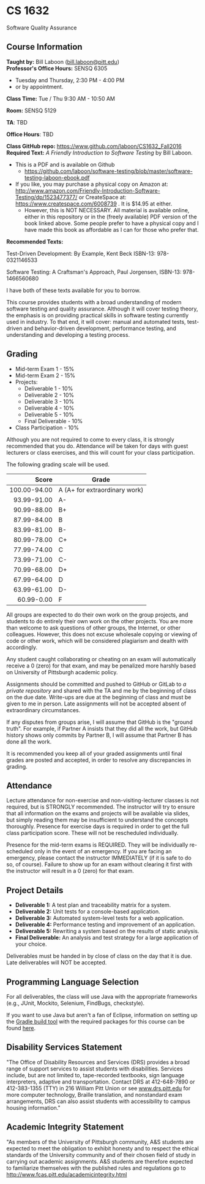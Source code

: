 # CS 1632
Software Quality Assurance

## Course Information

**Taught by:** Bill Laboon (bill.laboon@pitt.edu)  
**Professor's Office Hours:** SENSQ 6305
* Tuesday and Thursday, 2:30 PM - 4:00 PM
* or by appointment.  

**Class Time:** Tue / Thu 9:30 AM - 10:50 AM

**Room:** SENSQ 5129

**TA**: TBD

**Office Hours**: TBD

**Class GitHub repo:** https://www.github.com/laboon/CS1632_Fall2016  
**Required Text:** _A Friendly Introduction to Software Testing_ by Bill Laboon.
* This is a PDF and is available on Github
  * https://github.com/laboon/software-testing/blob/master/software-testing-laboon-ebook.pdf
* If you like, you may purchase a physical copy on Amazon at: http://www.amazon.com/Friendly-Introduction-Software-Testing/dp/1523477377/ or CreateSpace at: https://www.createspace.com/6008739 .  It is $14.95 at either.
  * However, this is NOT NECESSARY.  All material is available online, either in this repository or in the (freely available) PDF version of the book linked above.  Some people prefer to have a physical copy and I have made this book as affordable as I can for those who prefer that.

**Recommended Texts:** 

Test-Driven Development: By Example, Kent Beck ISBN-13: 978-0321146533

Software Testing: A Craftsman's Approach, Paul Jorgensen, ISBN-13: 978-1466560680

I have both of these texts available for you to borrow.

This course provides students with a broad understanding of modern
software testing and quality assurance. Although it will cover testing
theory, the emphasis is on providing practical skills in software
testing currently used in industry. To that end, it will cover: manual
and automated tests, test-driven and behavior-driven development,
performance testing, and understanding and developing a testing
process.

## Grading

* Mid-term Exam 1 - 15%
* Mid-term Exam 2 - 15%
* Projects:
  * Deliverable 1 - 10%
  * Deliverable 2 - 10%
  * Deliverable 3 - 10%
  * Deliverable 4 - 10%
  * Deliverable 5 - 10%
  * Final Deliverable - 10%
* Class Participation - 10%

Although you are not required to come to every class, it is strongly recommended that you do.  Attendance _will_ be taken for days with guest lecturers or class exercises, and this will count for your class participation.

The following grading scale will be used.  

Score  | Grade
-----: | ------------------------------
100.00-94.00 | A (A+ for extraordinary work)
93.99-91.00  | A-
90.99-88.00  | B+
87.99-84.00  | B
83.99-81.00  | B-
80.99-78.00  | C+
77.99-74.00  | C
73.99-71.00  | C-
70.99-68.00  | D+
67.99-64.00  | D
63.99-61.00  | D-
60.99-0.00   | F

All groups are expected to do their own work on the group projects, and students to do entirely their own work on the other projects.  You are more than welcome to ask questions of other groups, the Internet, or other colleagues.  However, this does not excuse wholesale copying or viewing of code or other work, which will be considered plagiarism and dealth with accordingly.

Any student caught collaborating or cheating on an exam will
automatically receive a 0 (zero) for that exam, and may be penalized
more harshly based on University of Pittsburgh academic policy.

Assignments should be committed and pushed to GitHub or GitLab to _a private repository_ and shared with the TA and me by the beginning of class on the due date.  Write-ups are due at the beginning of class and must be given to me in person.  Late assignments will not be accepted absent of extraordinary circumstances.

If any disputes from groups arise, I will assume that GitHub is the "ground 
truth".  For example, if Partner A insists that they did all the work, but GitHub history shows only commits by Partner B, I will assume that Partner B has done all the work.

It is recommended you keep all of your graded assignments until final
grades are posted and accepted, in order to resolve any discrepancies
in grading.

## Attendance

Lecture attendance for non-exercise and non-visiting-lecturer classes is not required, but is STRONGLY recommended. The instructor will try to ensure that all information on the exams and projects will be available via slides, but simply reading them may be insufficient to understand the concepts thoroughly.   Presence for exercise days is required in order to get the full
class participation score.  These will not be rescheduled individually.

Presence for the mid-term exams is REQUIRED.  They will be
individually re-scheduled only in the event of an emergency.  If you
are facing an emergency, please contact the instructor IMMEDIATELY (if
it is safe to do so, of course).  Failure to show up for an exam
without clearing it first with the instructor will result in a 0
(zero) for that exam.

## Project Details

* **Deliverable 1:** A test plan and traceability matrix for a system.
* **Deliverable 2:** Unit tests for a console-based application.
* **Deliverable 3:** Automated system-level tests for a web application.
* **Deliverable 4:** Performance testing and improvement of an application.
* **Deliverable 5:** Rewriting a system based on the results of static analysis.
* **Final Deliverable:** An analysis and test strategy for a large application of your choice.

Deliverables must be handed in by close of class on the day that it is
due.  Late deliverables will NOT be accepted.

## Programming Language Selection

For all deliverables, the class will use Java with the appropriate frameworks (e.g., JUnit, Mockito, Selenium, FindBugs, checkstyle).

If you want to use Java but aren't a fan of Eclipse, information on setting up the [Gradle build tool](https://gradle.org/) with the required packages for this course can be found [here](https://gist.github.com/alexlafroscia/c6757de349b27e34eff6).  

## Disability Services Statement

"The Office of Disability Resources and
Services (DRS) provides a broad range of support services to assist
students with disabilities. Services include, but are not limited to,
tape-recorded textbooks, sign language interpreters, adaptive and
transportation. Contact DRS at 412-648-7890 or 412-383-1355 (TTY) in
216 William Pitt Union or see www.drs.pitt.edu for more computer
technology, Braille translation, and nonstandard exam arrangements,
DRS can also assist students with accessibility to campus housing
information."

## Academic Integrity Statement

"As members of the University of
Pittsburgh community, A&S students are expected to meet the obligation
to exhibit honesty and to respect the ethical standards of the
University community and of their chosen field of study in carrying
out academic assignments. A&S students are therefore expected to
familiarize themselves with the published rules and regulations go to
http://www.fcas.pitt.edu/academicintegrity.html

